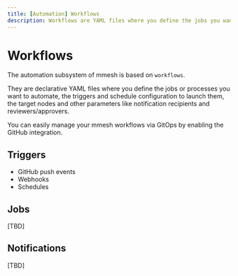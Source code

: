 ```yaml
---
title: [Automation] Workflows
description: Workflows are YAML files where you define the jobs you want to automate, the triggers and schedule configuration to launch them, and the target nodes.
---
```


# Workflows

The automation subsystem of mmesh is based on `workflows`.

They are declarative YAML files where you define the jobs or processes you want to automate, the triggers and schedule configuration to launch them, the target nodes and other parameters like notification recipients and reviewers/approvers.

You can easily manage your mmesh workflows via GitOps by enabling the GitHub integration.

## Triggers

- GitHub push events
- Webhooks
- Schedules

## Jobs

[TBD]

## Notifications

[TBD]
